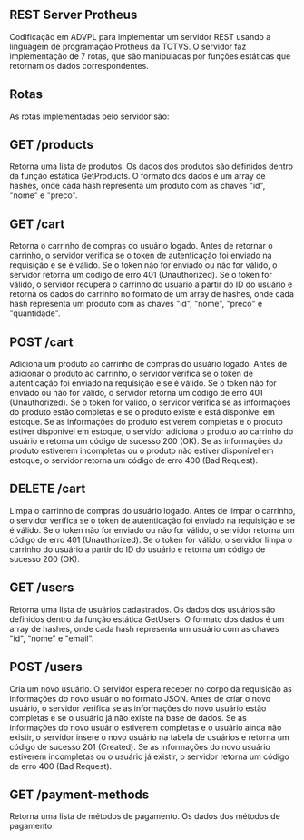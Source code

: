 ## REST Server Protheus

Codificação em ADVPL para implementar um servidor REST usando a linguagem de programação Protheus da TOTVS. O servidor faz implementação de 7 rotas, que são manipuladas por funções estáticas que retornam os dados correspondentes.

## Rotas
As rotas implementadas pelo servidor são:

## GET /products
Retorna uma lista de produtos. Os dados dos produtos são definidos dentro da função estática GetProducts. O formato dos dados é um array de hashes, onde cada hash representa um produto com as chaves "id", "nome" e "preco".

## GET /cart
Retorna o carrinho de compras do usuário logado. Antes de retornar o carrinho, o servidor verifica se o token de autenticação foi enviado na requisição e se é válido. Se o token não for enviado ou não for válido, o servidor retorna um código de erro 401 (Unauthorized). Se o token for válido, o servidor recupera o carrinho do usuário a partir do ID do usuário e retorna os dados do carrinho no formato de um array de hashes, onde cada hash representa um produto com as chaves "id", "nome", "preco" e "quantidade".

## POST /cart
Adiciona um produto ao carrinho de compras do usuário logado. Antes de adicionar o produto ao carrinho, o servidor verifica se o token de autenticação foi enviado na requisição e se é válido. Se o token não for enviado ou não for válido, o servidor retorna um código de erro 401 (Unauthorized). Se o token for válido, o servidor verifica se as informações do produto estão completas e se o produto existe e está disponível em estoque. Se as informações do produto estiverem completas e o produto estiver disponível em estoque, o servidor adiciona o produto ao carrinho do usuário e retorna um código de sucesso 200 (OK). Se as informações do produto estiverem incompletas ou o produto não estiver disponível em estoque, o servidor retorna um código de erro 400 (Bad Request).

## DELETE /cart
Limpa o carrinho de compras do usuário logado. Antes de limpar o carrinho, o servidor verifica se o token de autenticação foi enviado na requisição e se é válido. Se o token não for enviado ou não for válido, o servidor retorna um código de erro 401 (Unauthorized). Se o token for válido, o servidor limpa o carrinho do usuário a partir do ID do usuário e retorna um código de sucesso 200 (OK).

## GET /users
Retorna uma lista de usuários cadastrados. Os dados dos usuários são definidos dentro da função estática GetUsers. O formato dos dados é um array de hashes, onde cada hash representa um usuário com as chaves "id", "nome" e "email".

## POST /users
Cria um novo usuário. O servidor espera receber no corpo da requisição as informações do novo usuário no formato JSON. Antes de criar o novo usuário, o servidor verifica se as informações do novo usuário estão completas e se o usuário já não existe na base de dados. Se as informações do novo usuário estiverem completas e o usuário ainda não existir, o servidor insere o novo usuário na tabela de usuários e retorna um código de sucesso 201 (Created). Se as informações do novo usuário estiverem incompletas ou o usuário já existir, o servidor retorna um código de erro 400 (Bad Request).

## GET /payment-methods
Retorna uma lista de métodos de pagamento. Os dados dos métodos de pagamento
